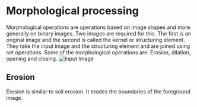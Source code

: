 # Morphological processing
Morphological operations are operations based on image shapes and more generally on binary images. Two images are required for this. The first is an original image and the second is called the kernel or structuring element.
They take the input image and the structuring element and are joined using set operations.
Some of the morphological operations are: Erosion, dilation, opening and closing.
![Input Image](https://docs.opencv.org/trunk/j.png)

## Erosion
Erosion is similar to soil erosion. It erodes the boundaries of the foreground image.
